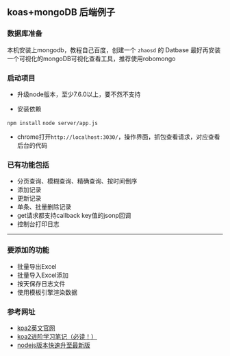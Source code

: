 ## koas+mongoDB 后端例子

### 数据库准备

本机安装上mongodb，教程自己百度，创建一个 `zhaosd` 的 Datbase
最好再安装一个可视化的mongoDB可视化查看工具，推荐使用robomongo

### 启动项目

* 升级node版本，至少7.6.0以上，要不然不支持

* 安装依赖

`npm install`
`node server/app.js`

* chrome打开`http://localhost:3030/`，操作界面，抓包查看请求，对应查看后台的代码

### 已有功能包括

* 分页查询、模糊查询、精确查询、按时间倒序
* 添加记录
* 更新记录
* 单条、批量删除记录
* get请求都支持callback key值的jsonp回调
* 控制台打印日志

----

### 要添加的功能

* 批量导出Excel
* 批量导入Excel添加
* 按天保存日志文件
* 使用模板引擎渲染数据

### 参考网址

* [koa2英文官网](http://koajs.com/)
* [koa2进阶学习笔记（必读！）](https://chenshenhai.github.io/koa2-note/)
* [nodejs版本快速升至最新版](http://www.jianshu.com/p/cfdfd3d04215)